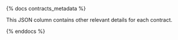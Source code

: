 {% docs contracts_metadata %}

This JSON column contains other relevant details for each contract. 

{% enddocs %}